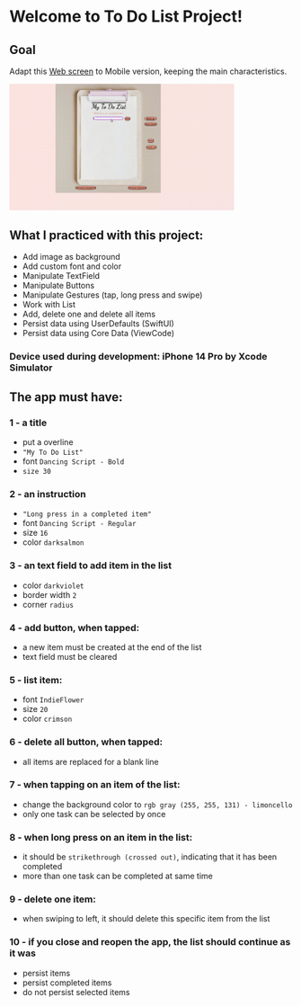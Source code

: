 # Welcome to To Do List Project!

## Goal
Adapt this [Web screen](https://carolbezerra-dev.github.io/trybe-projects-front-end/1.Fundamentals/5.DOM-Selectors/ToDo-List/) to Mobile version, keeping the main characteristics.

<img src="./webversion.gif" width="400">

<!-- ### 💡 See the following example of what the project might look like  

<img src="./simulation.gif" width="200"> -->

## What I practiced with this project:

- Add image as background
- Add custom font and color
- Manipulate TextField
- Manipulate Buttons
- Manipulate Gestures (tap, long press and swipe)
- Work with List
- Add, delete one and delete all items
- Persist data using UserDefaults (SwiftUI)
- Persist data using Core Data (ViewCode)

### Device used during development: iPhone 14 Pro by Xcode Simulator

## The app must have:

### 1 - a title

- put a overline
- `"My To Do List"`
- font `Dancing Script - Bold`
- `size 30`

### 2 - an instruction

- `"Long press in a completed item"`
- font `Dancing Script - Regular`
- size `16`
- color `darksalmon`

### 3 - an text field to add item in the list

- color `darkviolet`
- border width `2` 
- corner `radius`

### 4 - add button, when tapped:

- a new item must be created at the end of the list
- text field must be cleared

### 5 - list item:

- font `IndieFlower`
- size `20`
- color `crimson`

### 6 - delete all button, when tapped:

- all items are replaced for a blank line

### 7 - when tapping on an item of the list:

- change the background color to `rgb gray (255, 255, 131) - limoncello`
- only one task can be selected by once

### 8 - when long press on an item in the list:

- it should be `strikethrough (crossed out)`, indicating that it has been completed
- more than one task can be completed at same time

### 9 - delete one item:

- when swiping to left, it should delete this specific item from the list

### 10 - if you close and reopen the app, the list should continue as it was

- persist items
- persist completed items
- do not persist selected items
